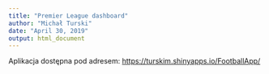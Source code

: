 ```yaml
---
title: "Premier League dashboard"
author: "Michał Turski"
date: "April 30, 2019"
output: html_document
---
```


Aplikacja dostępna pod adresem:
<https://turskim.shinyapps.io/FootballApp/>
